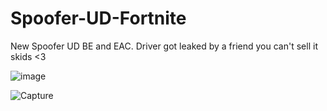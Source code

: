 # Spoofer-UD-Fortnite
New Spoofer UD BE and EAC. Driver got leaked by a friend you can't sell it skids <3

![image](https://user-images.githubusercontent.com/97419008/149679150-d89dc19c-84ad-474d-b6dd-305a3aaae5b1.png)

![Capture](https://user-images.githubusercontent.com/97419008/149679214-58cc54f3-614d-431d-a965-c11d1aa3cbd6.PNG)
   
   
   
